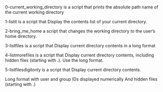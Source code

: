 0-current_working_directory is a script that prints the absolute path name of the current working directory

1-listit is a script that Display the contents list of your current directory.

2-bring_me_home a script that changes the working directory to the user’s home directory.

3-listfiles is a script that Display current directory contents in a long format

4-listmorefiles is a script that Display current directory contents, including hidden files (starting with .). Use the long format.

5-listfilesdigitonly is a script that Display current directory contents.

Long format
with user and group IDs displayed numerically
And hidden files (starting with .)


